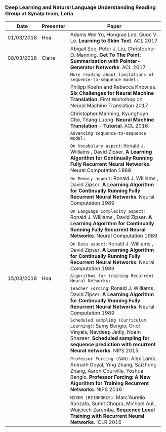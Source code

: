 ### Deep Learning and Natural Language Understanding Reading Group at Synalp team, Loria

| Date | Presenter | Paper |
|-------------|-------------|-----------------|
| 01/03/2018 | Hoa | Adams Wei Yu, Hongrae Lee, Quoc V. Le. **Learning to Skim Text**. ACL 2017 |
| 08/03/2018 | Claire | Abigail See, Peter J. Liu, Christopher D. Manning. **Get To The Point: Summarization with Pointer-Generator Networks**. ACL 2017 |
| | | `More reading about limitations of sequence-to-sequence model:` |
| | | Philipp Koehn and Rebecca Knowles. **Six Challenges for Neural Machine Translation**. First Workshop on Neural Machine Translation 2017 |
| | | Christopher Manning, Kyunghuyn Cho, Thang Luong. **Neural Machine Translation - Tutorial**. ACL 2016 |
| | | `Advancing sequence-to-sequence model:` |
| | | `On Vocabulary aspect`: Ronald J. Williams , David Zipser. **A Learning Algorithm for Continually Running Fully Recurrent Neural Networks**. Neural Computation 1989 |
| | | `On Memory aspect`: Ronald J. Williams , David Zipser. **A Learning Algorithm for Continually Running Fully Recurrent Neural Networks**. Neural Computation 1989 |
| | | `On Language Complexity aspect`: Ronald J. Williams , David Zipser. **A Learning Algorithm for Continually Running Fully Recurrent Neural Networks**. Neural Computation 1989 |
| | | `On Data aspect`: Ronald J. Williams , David Zipser. **A Learning Algorithm for Continually Running Fully Recurrent Neural Networks**. Neural Computation 1989 |
| 15/03/2018 | Hoa | `Algorithms for training Recurrent Neural Networks:` |
| | | `Teacher Forcing`: Ronald J. Williams , David Zipser. **A Learning Algorithm for Continually Running Fully Recurrent Neural Networks**. Neural Computation 1989 |
| | | `Scheduled sampling (Curriculum Learning)`: Samy Bengio, Oriol Vinyals, Navdeep Jaitly, Noam Shazeer. **Scheduled sampling for sequence prediction with recurrent Neural networks**. NIPS 2015 |
| | | `Professor Forcing (GAN)`: Alex Lamb, Anirudh Goyal, Ying Zhang, Saizheng Zhang, Aaron Courville, Yoshua Bengio. **Professor Forcing: A New Algorithm for Training Recurrent Networks**. NIPS 2016 |
| | | `MIXER (REINFORCE)`: Marc'Aurelio Ranzato, Sumit Chopra, Michael Auli, Wojciech Zaremba. **Sequence Level Training with Recurrent Neural Networks**. ICLR 2016 |

